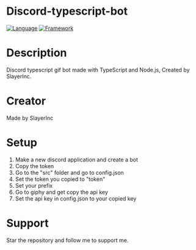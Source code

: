# Discord-typescript-bot
[![Language](https://img.shields.io/badge/Language-Node.js-green)](https://nodejs.org)
[![Framework](https://img.shields.io/badge/Framework-Discord.js_v12.2.0-dodgerblue)](https://discord.js.org)

# Description
Discord typescript gif bot made with TypeScript and Node.js, Created by SlayerInc.

# Creator
Made by SlayerInc

# Setup
1. Make a new discord application and create a bot
2. Copy the token
3. Go to the "src" folder and go to config.json
4. Set the token you copied to "token"
5. Set your prefix
6. Go to giphy and get copy the api key
7. Set the api key in config.json to your copied key

# Support
Star the repository and follow me to support me.
